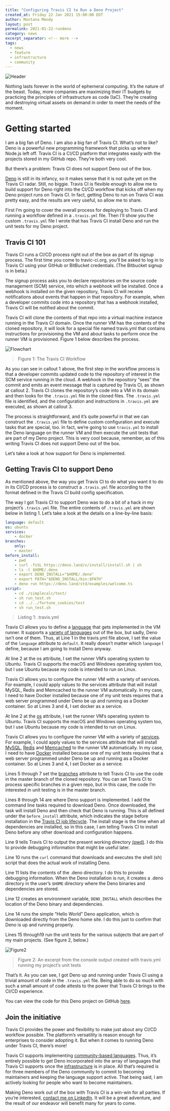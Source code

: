 ```yaml
---
title: "Configuring Travis CI to Run a Deno Project"
created_at: Friday 22 Jan 2021 15:00:00 EDT
author: Montana Mendy
layout: post
permalink: 2021-01-22-rundeno
category: news
excerpt_separator: <!-- more --> 
tags:
  - news
  - feature
  - infrastructure
  - community
---
```


![Header](images/rundeno.png)

Nothing lasts forever in the world of ephemeral computing. It’s the nature of the beast. Today, more companies are maximizing their IT budgets by practicing the principles of infrastructure as code (IaC). They’re creating and destroying virtual assets on demand in order to meet the needs of the moment. 

<!-- more --> 

# Getting started 

I am a big fan of Deno. I am also a big fan of Travis CI. What’s not to like? Deno is a powerful new programming framework that picks up where Node.js left off. Travis CI is a CI/CD platform that integrates easily with the projects stored in my GitHub repo. They’re both very cool.

But there’s a problem: Travis CI does not support Deno out of the box.

[Deno](https://deno.land) is still in its infancy, so it makes sense that it is not quite yet on the Travis CI radar. Still, no biggie. Travis CI is flexible enough to allow me to build support for Deno right into the CI/CD workflow that kicks off when my Deno project runs on Travis CI. In fact, getting Deno to run on Travis CI was pretty easy, and the results are very useful, so allow me to share.

First I’m going to cover the overall process for deploying to Travis CI and running a workflow defined in a `.travis.yml` file. Then I’ll show you the custom `.travis.yml` file I wrote that has Travis CI install Deno and run the unit tests for my Deno project.

## Travis CI 101
Travis CI runs a CI/CD process right out of the box as part of its signup process. The first time you come to travic-ci.org, you’ll be asked to log in to Travis CI using your GitHub or BitBucket credentials. (The Bitbucket signup is in beta.)

The signup process asks you to declare repositories on the source code management (SCM) service, into which a webhook will be installed. Once a webhook is installed on the given repository, Travis CI will receive notifications about events that happen in that repository. For example, when a developer commits code into a repository that has a webhook installed, Travis CI will be notified about the commit.

Travis CI will clone the contents of that repo into a virtual machine instance running in the Travis CI domain. Once the runner VM has the contents of the cloned repository, it will look for a special file named travis.yml that contains instructions for provisioning the VM and about tasks to perform once the runner VM is provisioned. Figure 1 below describes the process.

![Flowchart](images/figure1deno.png)
> Figure 1: The Travis CI Workflow

As you can see in callout 1 above, the first step in the workflow process is that a developer commits updated code to the repository of interest in the SCM service running in the cloud. A webhook in the repository “sees” the commit and emits an event message that is captured by Travis CI, as shown at callout 2. Travis CI clones the repository’s code into a VM in its domain and then looks for the `.travis.yml` file in the cloned files. The `.travis.yml` file is identified, and the configuration and instructions in `.travis.yml` are executed, as shown at callout 3.

The process is straightforward, and it’s quite powerful in that we can construct the `.travis.yml` file to define custom configuration and execute tasks that are special, too. In fact, we’re going to use `travis.yml` to install the Deno language on the runner VM and then execute the unit tests that are part of my Deno project. This is very cool because, remember, as of this writing Travis CI does not support Deno out of the box.

Let’s take a look at how support for Deno is implemented.

## Getting Travis CI to support Deno

As mentioned above, the way you get Travis CI to do what you want it to do in its CI/CD process is to construct a `.travis.yml` file according to the format defined in the Travis CI build config specification.

The way I got Travis CI to support Deno was to do a bit of a hack in my project’s `.travis.yml` file. The entire contents of `.travis.yml` are shown below in listing 1. Let’s take a look at the details on a line-by-line basis:

```yaml
language: default
os: ubuntu
services:
    - docker
branches:
    only:
    - master
before_install:
    - pwd
    - curl -fsSL https://deno.land/x/install/install.sh | sh
    - ls -l $HOME/.deno
    - export DENO_INSTALL="$HOME/.deno"
    - export PATH="$DENO_INSTALL/bin:$PATH"
    - deno run https://deno.land/std/examples/welcome.ts   
script: 
    - cd ./simplecalc/test/
    - sh run_test.sh
    - cd ../../fortune_cookies/test
    - sh run_test.sh
```
> Listing 1: .travis.yml 

Travis CI allows you to define a [language](https://config.travis-ci.com/ref/language) that gets implemented in the VM runner. It supports a [variety of languages](https://docs.travis-ci.com/user/languages/) out of the box, but sadly, Deno isn’t one of them. Thus, at Line 1 in the travis.yml file above, I set the value of the `language` attribute to `default`. It really doesn’t matter which `language` I define, because I am going to install Deno anyway.

At line 2 at the os attribute, I set the runner VM’s operating system to Ubuntu. Travis CI supports the macOS and Windows operating system too, but I use Ubuntu because my code is intended to run on Linux.

Travis CI allows you to configure the runner VM with a variety of services. For example, I could apply values to the services attribute that will install MySQL, Redis and Memcached to the runner VM automatically. In my case, I need to have Docker installed because one of my unit tests requires that a web server programmed under Deno be up and running as a Docker container. So at Lines 3 and 4, I set docker as a service.

At line 2 at the [os](https://config.travis-ci.com/ref/os) attribute, I set the runner VM’s operating system to Ubuntu. Travis CI supports the macOS and Windows operating system too, but I use Ubuntu because my code is intended to run on Linux.

Travis CI allows you to configure the runner VM with a variety of [services](https://config.travis-ci.com/ref/job/services). For example, I could apply values to the services attribute that will install [MySQL](https://www.mysql.com/), [Redis](https://redislabs.com/) and [Memcached](https://www.memcached.org/) to the runner VM automatically. In my case, I need to have [Docker](https://www.docker.com/) installed because one of my unit tests requires that a web server programmed under Deno be up and running as a Docker container. So at Lines 3 and 4, I set Docker as a service.

Lines 5 through 7 set the [branches](https://config.travis-ci.com/ref/job/branches) attribute to tell Travis CI to use the code in the master branch of the cloned repository. You can set Travis CI to process specific branches in a given repo, but in this case, the code I’m interested in unit testing is in the master branch.

Lines 8 through 14 are where Deno support is implemented. I add the command line tasks required to download Deno. Once downloaded, the task will install Deno and then check that Deno is running. This is all defined under the `before_install` attribute, which indicates the stage before installation in the [Travis CI job lifecycle](https://docs.travis-ci.com/user/job-lifecycle). The install stage is the time when all dependencies are installed, so in this case, I am telling Travis CI to install Deno before any other download and configuration happens.

Line 9 tells Travis CI to output the present working directory [(pwd)](https://en.wikipedia.org/wiki/Pwd). I do this to provide debugging information that might be useful later.

Line 10 runs the `curl` command that downloads and executes the shell (sh) script that does the actual work of installing Deno.

Line 11 lists the contents of the .deno directory. I do this to provide debugging information. When the Deno installation is run, it creates a .deno directory in the user’s `$HOME` directory where the Deno binaries and dependencies are stored.

Line 12 creates an environment variable, `DENO_INSTALL` which describes the location of the Deno binary and dependencies.

Line 14 runs the simple “Hello World” Deno application, which is downloaded directly from the Deno home site. I do this just to confirm that Deno is up and running properly.

Lines 15 through19 run the unit tests for the various subjects that are part of my main projects. (See figure 2, below.)

![Figure2](images/figure2deno.png)
> Figure 2: An excerpt from the console output created with travis.yml running my project’s unit tests

That’s it. As you can see, I got Deno up and running under Travis CI using a trivial amount of code in the `.travis.yml` file. Being able to do so much with such a small amount of code attests to the power that Travis CI brings to the CI/CD experience.

You can view the code for this Deno project on GitHub [here](https://github.com/reselbob/denodemo).

## Join the initiative
Travis CI provides the power and flexibility to make just about any CI/CD workflow possible. The platform’s versatility is reason enough for enterprises to consider adopting it. But when it comes to running Deno under Travis CI, there’s more!

Travis CI supports implementing [community-based languages](https://docs.travis-ci.com/user/languages/community-supported-languages). Thus, it’s entirely possible to get Deno incorporated into the array of languages that Travis CI supports once the [infrastructure](https://docs.travis-ci.com/user/languages/community-supported-languages#adding-a-new-language) is in place. All that’s required is for three members of the Deno community to commit to becoming maintainers and keeping the language support active. That being said, I am actively looking for people who want to become maintainers. 

Making Deno work out of the box with Travis CI is a win-win for all parties. If you’re interested, [contact me on LinkedIn](https://www.linkedin.com/in/bobreselman). It will be a great adventure, and the result of our endeavor will benefit many for years to come.
